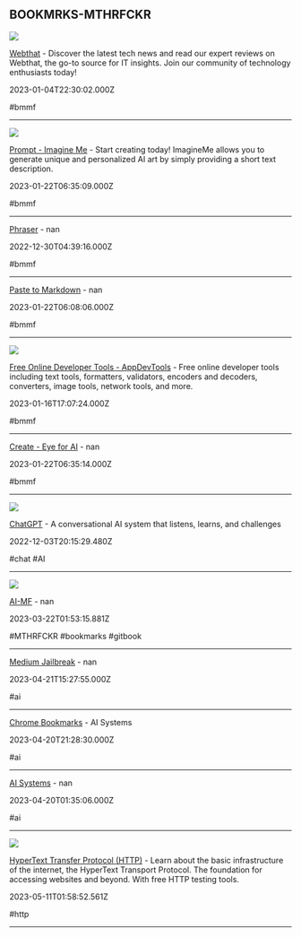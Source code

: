 ## BOOKMRKS-MTHRFCKR


![](https://webthat.io/wp-content/uploads/2023/04/Screenshot_3.png)

[Webthat](https://www.webthat.io) - Discover the latest tech news and read our expert reviews on Webthat, the go-to source for IT insights. Join our community of technology enthusiasts today!

2023-01-04T22:30:02.000Z

#bmmf

---



![](https://imagineme-ai.b-cdn.net/wp-content/uploads/2023/02/Confetti.gif)

[Prompt - Imagine Me](https://imagineme.app/prompt?nsl_bypass_cache=2759eb03efe297d1b54566143803d3b3) - Start creating today! ImagineMe allows you to generate unique and personalized AI art by simply providing a short text description.

2023-01-22T06:35:09.000Z

#bmmf

---



[Phraser](https://phraser.tech/models) - nan

2022-12-30T04:39:16.000Z

#bmmf

---



[Paste to Markdown](https://euangoddard.github.io/clipboard2markdown) - nan

2023-01-22T06:08:06.000Z

#bmmf

---



![](https://appdevtools.com/img/appdevtools-og.png)

[Free Online Developer Tools - AppDevTools](https://appdevtools.com) - Free online developer tools including text tools, formatters, validators, encoders and decoders, converters, image tools, network tools, and more.

2023-01-16T17:07:24.000Z

#bmmf

---



[Create - Eye for AI](https://eyeforai.xyz/dashboard) - nan

2023-01-22T06:35:14.000Z

#bmmf

---


![](https://chat.openai.com/images/chatgpt-share-og.png)

[ChatGPT](https://chat.openai.com/chat) - A conversational AI system that listens, learns, and challenges

2022-12-03T20:15:29.480Z

#chat #AI

---



![](https://www.gitbook.com/cdn-cgi/image/width=1280,dpr=2,height=640,fit=contain,format=auto/https%3A%2F%2F1281662436-files.gitbook.io%2F~%2Ffiles%2Fv0%2Fb%2Fgitbook-x-prod.appspot.com%2Fo%2Fspaces%252FJSgZiVqBPzKLH2GdeOMy%252Fsocialpreview%252FyHkyd7ghAwmeEjSTBQxP%252Fbanner.png%3Falt%3Dmedia%26token%3D39fb7409-be7e-4e8e-a201-915c7fb5d76f)

[AI-MF](https://whoisdsmith.gitbook.io/ai-mf) - nan

2023-03-22T01:53:15.881Z

#MTHRFCKR #bookmarks #gitbook

---



[Medium Jailbreak](https://app.sttabot.io/bot/medium-jailbreak) - nan

2023-04-21T15:27:55.000Z

#ai

---



[Chrome Bookmarks](https://www.notion.so/future-vault/Chrome-Bookmarks-c94f2fbbb40a406a90b33ed3f2a0c9a6) - AI Systems

2023-04-20T21:28:30.000Z

#ai

---



[AI Systems](https://raindrop.io/whoisdsmith/ai-systems-29092983) - nan

2023-04-20T01:35:06.000Z

#ai

---



![](https://http.dev/img/social/index@2x1.png?v=4xyvgrpW)

[HyperText Transfer Protocol (HTTP)](https://http.dev) - Learn about the basic infrastructure of the internet, the HyperText Transport Protocol. The foundation for accessing websites and beyond. With free HTTP testing tools.

2023-05-11T01:58:52.561Z

#http

---
